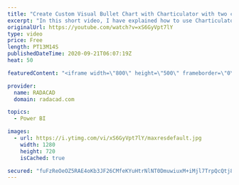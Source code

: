 ```yaml
---
title: "Create Custom Visual Bullet Chart with Charticulator with two categories"
excerpt: "In this short video, I have explained how to use Charticulator for creating a Bullet chart with two categories."
originalUrl: https://youtube.com/watch?v=xS6GyVpt7lY
type: video
price: Free
length: PT13M14S
publishedDateTime: 2020-09-21T06:07:19Z
heat: 50

featuredContent: "<iframe width=\"800\" height=\"500\" frameborder=\"0\" src=\"https://www.youtube.com/embed/xS6GyVpt7lY\" allow=\"accelerometer; autoplay; encrypted-media; gyroscope; picture-in-picture\" allowfullscreen></iframe>"

provider:
  name: RADACAD
  domain: radacad.com

topics:
  - Power BI

images:
  - url: https://i.ytimg.com/vi/xS6GyVpt7lY/maxresdefault.jpg
    width: 1280
    height: 720
    isCached: true

secured: "fuFzReOeOZ5RAE4oKb3JF26CMfeKYuHtrNlNT0DmuwiuxM+iMjl7TrpQcQtj8/7mqDtQOsvdl/O0AMlPTeIj3/U2rLY6xAu+K4X4VHThgHkcncyC0TPyepAya54SfCZCBIbrIJ2Km8ENJAJd2WGEGZYN3GuoVWbV8zJwXpHo2nti4yi2y+xSIb6vSw3Pmr2oI9R0J46Dj0G0d1/DbYg20E7LoopPy85AZ9PhhUiyxJUk9PsGAMm1vvq/Go3dv59ehPpYgaaQWJfKOpnvu4SnOwSDqCvsb4Y6Qegj3XtPuEEhpbpi9bAnBGUVw+TxDvp2a3KH6eEFJwuM1rV4xNwzZwKnD9SKjF/xN4rBRp243LbEcPnl7aF8Nru6sZxHf8db+UY3T6+5LFmHUFaah+NOfBS4AFr4H3dvviCqjWzjUSw=;jA2qIqhq5+Ac3XYvQTUdww=="
---
```


